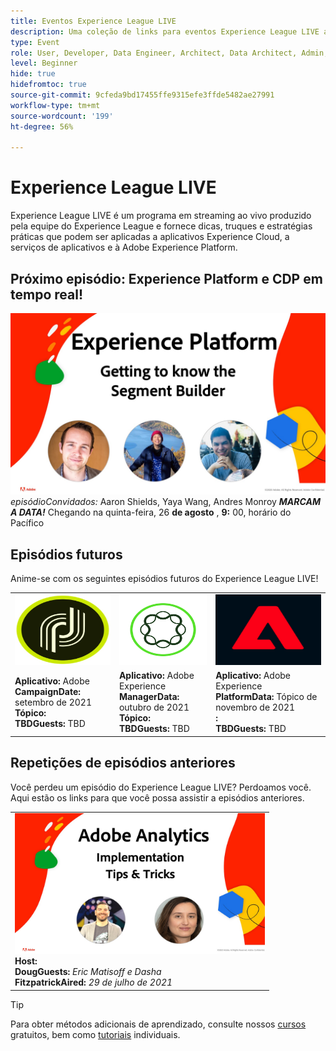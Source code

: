 ```yaml
---
title: Eventos Experience League LIVE
description: Uma coleção de links para eventos Experience League LIVE anteriores
type: Event
role: User, Developer, Data Engineer, Architect, Data Architect, Admin, Leader
level: Beginner
hide: true
hidefromtoc: true
source-git-commit: 9cfeda9bd17455ffe9315efe3ffde5482ae27991
workflow-type: tm+mt
source-wordcount: '199'
ht-degree: 56%

---
```



# Experience League LIVE

Experience League LIVE é um programa em streaming ao vivo produzido pela equipe do Experience League e fornece dicas, truques e estratégias práticas que podem ser aplicadas a aplicativos Experience Cloud, a serviços de aplicativos e à Adobe Experience Platform.

## Próximo episódio: Experience Platform e CDP em tempo real!

![próximo ](assets/exl-live-ep2-after-2.jpg)
*episódioConvidados:* Aaron Shields, Yaya Wang, Andres Monroy 
***MARCAM A DATA!*** Chegando na quinta-feira, 26  **de agosto** ,  **9:** 00, horário do Pacífico

## Episódios futuros

Anime-se com os seguintes episódios futuros do Experience League LIVE!

<table>
<tr>
  <td>
    <img height="113" width="200" alt="Logotipo Adobe Campaign" src="assets/AdobeCampaignLogo.jpg" />
  </td>
  <td>
    <strong><img height="113" width="200" alt="Logotipo do Adobe AEM" src="assets/aem-logo.png" /></strong>
  </td>
  <td>
    <strong><img height="113" width="200" alt="Logotipo Adobe Campaign" src="assets/platform-logo.jpeg" /></strong>
  </td>
</tr>
<tr>
  <td>
    <strong>Aplicativo: </strong> Adobe <br/>
    <strong>CampaignDate: </strong> setembro de 2021<br/>
    <strong>Tópico: </strong> <br/>
    <strong>TBDGuests:</strong> TBD
  </td>
  <td>
    <strong>Aplicativo: </strong> Adobe Experience <br/>
    <strong>ManagerData: </strong> outubro de 2021<br/>
    <strong>Tópico: </strong> <br/>
    <strong>TBDGuests:</strong> TBD
  </td>
  <td>
    <strong>Aplicativo: </strong> Adobe Experience <br/>
    <strong>PlatformData: </strong> Tópico de novembro de 2021<br/>
    <strong>: </strong> <br/>
    <strong>TBDGuests:</strong> TBD
  </td>
</tr>
</table>

## Repetições de episódios anteriores

Você perdeu um episódio do Experience League LIVE? Perdoamos você. Aqui estão os links para que você possa assistir a episódios anteriores.

<table>
<tr>
  <td>
    <a href="https://www.youtube.com/watch?v=lxOvLCzEGBI">
      <img height="225" width="400" alt="Experience League LIVE" src="assets/exl-live-after2.jpg" />
    </a><br/>
    <b>Host: </b> <i></i><br/>
    <b>DougGuests:</b> <i>Eric Matisoff e Dasha </i><br/>
    <b>FitzpatrickAired:</b> <i>29 de julho de 2021</i>

</td>

</tr>

</table>

>[!TIP]
>
>Para obter métodos adicionais de aprendizado, consulte nossos [cursos](https://experienceleague.adobe.com/#dashboard/learning) gratuitos, bem como [tutoriais](https://experienceleague.adobe.com/docs/home-tutorials.html?lang=pt-BR) individuais.
